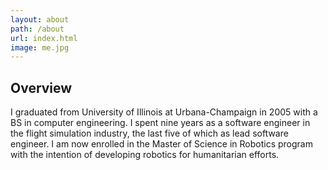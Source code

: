 ```yaml
---
layout: about
path: /about
url: index.html
image: me.jpg
---
```


## Overview
I graduated from University of Illinois at Urbana-Champaign in 2005 with a BS in computer engineering.  I spent nine years as a software engineer in the flight simulation industry, the last five of which as lead software engineer.  I am now enrolled in the Master of Science in Robotics program with the intention of developing robotics for humanitarian efforts.

